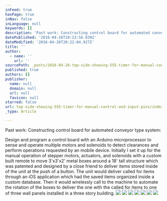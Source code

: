 ```yaml
---
inFeed: true
hasPage: true
inNav: false
inLanguage: null
keywords: []
description: 'Past work: Constructing control board for automated conveyor type system:'
datePublished: '2016-04-26T20:22:56.839Z'
dateModified: '2016-04-26T20:22:04.927Z'
title: ''
author:
  - name: ''
    url: ''
sourcePath: _posts/2016-04-26-top-side-showing-555-timer-for-manual-control-and-input-pins.md
published: true
authors: []
publisher:
  name: null
  domain: null
  url: null
  favicon: null
starred: false
url: top-side-showing-555-timer-for-manual-control-and-input-pins/index.html
_type: Article

---
```

Past work: Constructing control board for automated conveyor type system:

Design and program a control board with an Arduino microprocessor to sense and operate multiple motors and solenoids to detect clearances and perform operations requested by an mobile device. Initially I set it up for the manual operation of stepper motors, actuators, and solenoids with a custom built remote to move 3'x3'x2' metal boxes around a 18' tall structure which was patented and designed by a close friend to deliver items stored inside of the unit at the push of a button. The unit would deliver called for items through an iOS application which had the saved items organized inside a custom database. Then it would wirelessly call to the machine to automate the rotation of the boxes to deliver the one with the called for items to one of three wall panels installed in a three story building.
![](https://the-grid-user-content.s3-us-west-2.amazonaws.com/4dd9adaf-fc10-4df4-b5d9-a12ef9b04718.jpg)
![](https://the-grid-user-content.s3-us-west-2.amazonaws.com/ddd84db5-66db-4c0d-9eaa-33482e00cf18.jpg)
![](https://the-grid-user-content.s3-us-west-2.amazonaws.com/31ed17b6-b9aa-4a79-8fa7-f3be87d2b0dd.jpg)
![](https://the-grid-user-content.s3-us-west-2.amazonaws.com/8daa6e72-2615-4150-97b0-34c32b677c1c.jpg)
![](https://s3-us-west-2.amazonaws.com/the-grid-img/p/bbf05ee5f415fd0b4b45d4fcf7f2f8dc284d129a.jpg)
![](https://the-grid-user-content.s3-us-west-2.amazonaws.com/3ad9df97-a131-4d3e-901c-70434a44c257.jpg)
![](https://the-grid-user-content.s3-us-west-2.amazonaws.com/d3e994e2-ae4b-4dfd-9852-e7650848f26b.jpg)
